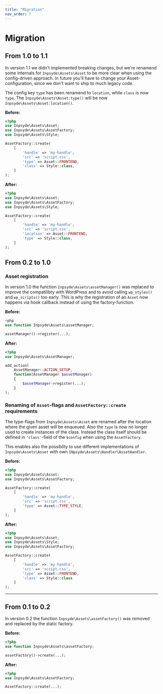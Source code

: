```yaml
---
title: "Migration"
nav_order: 7
---
```

# Migration

## From 1.0 to 1.1
In version 1.1 we didn't implemented breaking changes, but we're renamend some internals for `Inpsyde\Assets\Asset` to be more clear when using the config-driven approach. In future you'll have to change your Asset-configuration, since we don't want to ship to much legacy code.

The config key `type` has been renamend to `location`, while `class` is now `type`. The `Inpsyde\Assets\Asset:type()` will be now `Inpsyde\Assets\Asset:location()`.

**Before:**
```php
<?php
use Inpsyde\Assets\Asset;
use Inpsyde\Assets\AssetFactory;
use Inpsyde\Assets\Style;

AssetFactory::create(
	[
		'handle' => 'my-handle',
		'src' => 'script.css',
		'type' => Asset::FRONTEND,
		'class' => Style::class,
	]
);
```

**After:**
```php
<?php
use Inpsyde\Assets\Asset;
use Inpsyde\Assets\AssetFactory;
use Inpsyde\Assets\Style;

AssetFactory::create(
	[
		'handle' => 'my-handle',
		'src' => 'script.css',
		'location' => Asset::FRONTEND,
		'type' => Style::class,
	]
);
```


## From 0.2 to 1.0
### Asset registration
In version 1.0 the function `Inpsyde\Assets\assetManager()` was replaced to improve the compatilibty with WordPress and to avoid calling `wp_styles()` and `wp_scripts()` too early. This is why the registration of an `Asset` now happens via hook callback instead of using the factory-function.

**Before:**
```php
<php
use function Inpsyde\Assets\assetManager;

assetManager()->register(...);
```

**After:**
```php
<?php
use Inpsyde\Assets\AssetManager;

add_action(
	AssetManager::ACTION_SETUP,
	function(AssetManager $assetManager)
	{
		$assetManager->register(...);
	}
);
```

### Renaming of `Asset`-flags and `AssetFactory::create` requirements
The type-flags from `Inpsyde\Assets\Asset` are renamed after the location where the given asset will be enqueued. Also the `type` is now no longer used to create instances of the class. Instead the class itself should be defined in `'class'`-field of the `$config` when using the `AssetFactory`.

This enables also the possiblity to use different implementations of `Inpsyde\Assets\Asset` with own `INpsyde\Assets\Handler\AssetHandler`.

**Before:**
```php
<?php
use Inpsyde\Assets\Asset;
use Inpsyde\Assets\AssetFactory;

AssetFactory::create(
	[
		'handle' => 'my-handle',
		'src' => 'script.css',
		'type' => Asset::TYPE_STYLE,
	]
);
```

**After:**
```php
<?php
use Inpsyde\Assets\Asset;
use Inpsyde\Assets\Style;
use Inpsyde\Assets\AssetFactory;

AssetFactory::create(
	[
		'handle' => 'my-handle',
		'src' => 'script.css',
		'type' => Asset::FRONTEND,
		'class' => Style::class
	]
);
```

----

## From 0.1 to 0.2
In version 0.2 the function `Inpsyde\Assets\assetFactory()` was removed and replaced by the static factory.


**Before:**
```php
<?php
use function Inpsyde\Assets\assetFactory;

assetFactory()->create(...);
```

**After:**
```php
<?php
use Inpsyde\Assets\AssetFactory;

AssetFactory::create(...);
```
